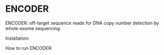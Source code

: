 ENCODER
=======

ENCODER: off-target sequence reads for DNA copy number detection by whole-exome sequencing


Installation:


How to run ENCODER:






